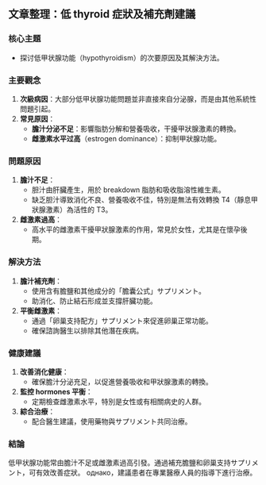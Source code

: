 ## 文章整理：低 thyroid 症狀及補充劑建議

### 核心主題  
- 探讨低甲状腺功能（hypothyroidism）的次要原因及其解決方法。

### 主要觀念  
1. **次級病因**：大部分低甲状腺功能問題並非直接來自分泌腺，而是由其他系統性問題引起。
2. **常見原因**：
   - **膽汁分泌不足**：影響脂肪分解和營養吸收，干擾甲狀腺激素的轉換。
   - **雌激素水平过高**（estrogen dominance）：抑制甲狀腺功能。

### 問題原因  
1. **膽汁不足**：
   - 胆汁由肝臟產生，用於 breakdown 脂肪和吸收脂溶性維生素。
   - 缺乏胆汁導致消化不良、營養吸收不佳，特別是無法有效轉換 T4（靜息甲狀腺激素）為活性的 T3。
2. **雌激素過高**：
   - 高水平的雌激素干擾甲狀腺激素的作用，常見於女性，尤其是在懷孕後期。

### 解決方法  
1. **膽汁補充劑**：
   - 使用含有膽鹽和其他成分的「膽囊公式」サプリメント。
   - 助消化、防止結石形成並支撐肝臟功能。
2. **平衡雌激素**：
   - 通過「卵巢支持配方」サプリメント來促進卵巢正常功能。
   - 確保諮詢醫生以排除其他潛在疾病。

### 健康建議  
1. **改善消化健康**：
   - 確保膽汁分泌充足，以促進營養吸收和甲狀腺激素的轉換。
2. **監控 hormones 平衡**：
   - 定期檢查雌激素水平，特別是女性或有相關病史的人群。
3. **綜合治療**：
   - 配合醫生建議，使用藥物與サプリメント共同治療。

### 結論  
低甲状腺功能常由膽汁不足或雌激素過高引發。通過補充膽鹽和卵巢支持サプリメント，可有效改善症狀。 однако，建議患者在專業醫療人員的指導下進行治療。